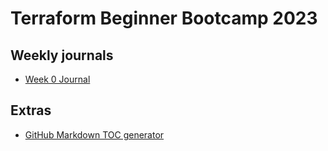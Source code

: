 # Terraform Beginner Bootcamp 2023

## Weekly journals

- [Week 0 Journal](journal/week0.md)

## Extras
- [GitHub Markdown TOC generator](https://ecotrust-canada.github.io/markdown-toc/)







